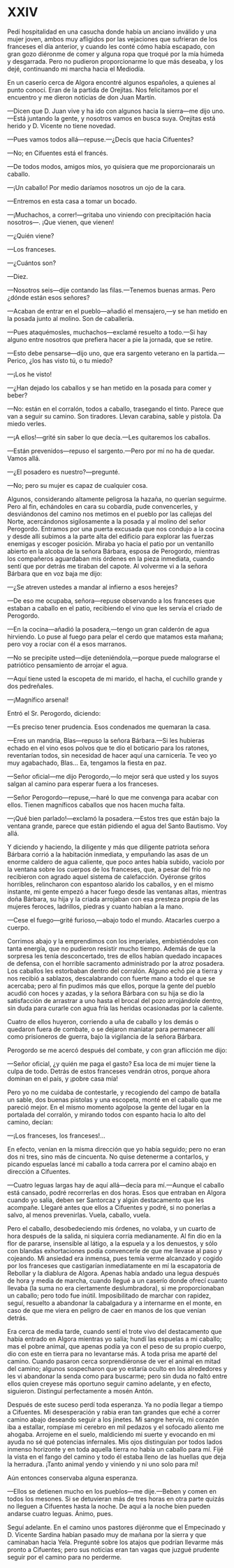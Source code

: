 # XXIV

Pedí hospitalidad en una casucha donde había un anciano inválido y una mujer
joven, ambos muy afligidos por las vejaciones que sufrieran de los franceses el
día anterior, y cuando les conté cómo había escapado, con gran gozo diéronme de
comer y alguna ropa que troqué por la mía húmeda y desgarrada. Pero no pudieron
proporcionarme lo que más deseaba, y los dejé, continuando mi marcha hacia el
Mediodía.

En un caserío cerca de Algora encontré algunos españoles, a quienes al punto
conocí. Eran de la partida de Orejitas. Nos felicitamos por el encuentro y me
dieron noticias de don Juan Martín.

—Dicen que D. Juan vive y ha ido con algunos hacia la sierra—me dijo uno.—Está
juntando la gente, y nosotros vamos en busca suya. Orejitas está herido y D.
Vicente no tiene novedad.

—Pues vamos todos allá—repuse.—¿Decís que hacia Cifuentes?

—No; en Cifuentes está el francés.

—De todos modos, amigos míos, yo quisiera que me proporcionarais un caballo.

—¡Un caballo! Por medio daríamos nosotros un ojo de la cara.

—Entremos en esta casa a tomar un bocado.

—¡Muchachos, a correr!—gritaba uno viniendo con precipitación hacia nosotros—.
¡Que vienen, que vienen!

—¿Quién viene?

—Los franceses.

—¿Cuántos son?

—Diez.

—Nosotros seis—dije contando las filas.—Tenemos buenas armas. Pero ¿dónde
están esos señores?

—Acaban de entrar en el pueblo—añadió el mensajero,—y se han metido en la
posada junto al molino. Son de caballería.

—Pues ataquémosles, muchachos—exclamé resuelto a todo.—Si hay alguno entre
nosotros que prefiera hacer a pie la jornada, que se retire.

—Esto debe pensarse—dijo uno, que era sargento veterano en la partida.—Perico,
¿los has visto tú, o tu miedo?

—¡Los he visto!

—¿Han dejado los caballos y se han metido en la posada para comer y beber?

—No: están en el corralón, todos a caballo, trasegando el tinto. Parece que van
a seguir su camino. Son tiradores. Llevan carabina, sable y pistola. Da miedo
verles.

—¡A ellos!—grité sin saber lo que decía.—Les quitaremos los caballos.

—Están prevenidos—repuso el sargento.—Pero por mí no ha de quedar.
Vamos allá.

—¿El posadero es nuestro?—pregunté.

—No; pero su mujer es capaz de cualquier cosa.

Algunos, considerando altamente peligrosa la hazaña, no querían seguirme. Pero
al fin, echándoles en cara su cobardía, pude convencerles, y desviándonos del
camino nos metimos en el pueblo por las callejas del Norte, acercándonos
sigilosamente a la posada y al molino del señor Perogordo. Entramos por una
puerta excusada que nos condujo a la cocina y desde allí subimos a la parte
alta del edificio para explorar las fuerzas enemigas y escoger posición. Miraba
yo hacia el patio por un ventanillo abierto en la alcoba de la señora Bárbara,
esposa de Perogordo, mientras los compañeros aguardaban mis órdenes en la pieza
inmediata, cuando sentí que por detrás me tiraban del capote. Al volverme vi
a la señora Bárbara que en voz baja me dijo:

—¿Se atreven ustedes a mandar al infierno a esos herejes?

—De eso me ocupaba, señora—repuse observando a los franceses que estaban
a caballo en el patio, recibiendo el vino que les servía el criado de
Perogordo.

—En la cocina—añadió la posadera,—tengo un gran calderón de agua hirviendo. Lo
puse al fuego para pelar el cerdo que matamos esta mañana; pero voy a rociar
con él a esos marranos.

—No se precipite usted—dije deteniéndola,—porque puede malograrse el patriótico
pensamiento de arrojar el agua.

—Aquí tiene usted la escopeta de mi marido, el hacha, el cuchillo grande y dos
pedreñales.

—¡Magnífico arsenal!

Entró el Sr. Perogordo, diciendo:

—Es preciso tener prudencia. Esos condenados me quemaran la casa.

—Eres un mandria, Blas—repuso la señora Bárbara.—Si les hubieras echado en el
vino esos polvos que te dio el boticario para los ratones, reventarían todos,
sin necesidad de hacer aquí una carnicería. Te veo yo muy agabachado, Blas...
Ea, tengamos la fiesta en paz.

—Señor oficial—me dijo Perogordo,—lo mejor será que usted y los suyos salgan al
camino para esperar fuera a los franceses.

—Señor Perogordo—repuse,—haré lo que me convenga para acabar con ellos. Tienen
magníficos caballos que nos hacen mucha falta.

—¡Qué bien parlado!—exclamó la posadera.—Estos tres que están bajo la ventana
grande, parece que están pidiendo el agua del Santo Bautismo. Voy allá.

Y diciendo y haciendo, la diligente y más que diligente patriota señora Bárbara
corrió a la habitación inmediata, y empuñando las asas de un enorme caldero de
agua caliente, que poco antes había subido, vaciolo por la ventana sobre los
cuerpos de los franceses, que, a pesar del frío no recibieron con agrado aquel
sistema de calefacción. Oyéronse gritos horribles, relincharon con espantoso
alarido los caballos, y en el mismo instante, mi gente empezó a hacer fuego
desde las ventanas altas, mientras doña Bárbara, su hija y la criada arrojaban
con esa presteza propia de las mujeres feroces, ladrillos, piedras y cuanto
habían a la mano.

—Cese el fuego—grité furioso,—abajo todo el mundo. Atacarles cuerpo a cuerpo.

Corrimos abajo y la emprendimos con los imperiales, embistiéndoles con tanta
energía, que no pudieron resistir mucho tiempo. Además de que la sorpresa les
tenía desconcertado, tres de ellos habían quedado incapaces de defensa, con el
horrible sacramento administrado por la atroz posadera. Los caballos les
estorbaban dentro del corralón. Alguno echó pie a tierra y nos recibió
a sablazos, descalabrando con fuerte mano a todo el que se acercaba; pero al
fin pudimos más que ellos, porque la gente del pueblo acudió con hoces
y azadas, y la señora Bárbara con su hija se dio la satisfacción de arrastrar
a uno hasta el brocal del pozo arrojándole dentro, sin duda para curarle con
agua fría las heridas ocasionadas por la caliente.

Cuatro de ellos huyeron, corriendo a uña de caballo y los demás o quedaron
fuera de combate, o se dejaron maniatar para permanecer allí como prisioneros
de guerra, bajo la vigilancia de la señora Bárbara.

Perogordo se me acercó después del combate, y con gran aflicción me dijo:

—Señor oficial, ¿y quién me paga el gasto? Esa loca de mi mujer tiene la
culpa de todo. Detrás de estos franceses vendrán otros, porque ahora
dominan en el país, y ¡pobre casa mía!

Pero yo no me cuidaba de contestarle, y recogiendo del campo de batalla un
sable, dos buenas pistolas y una escopeta, monté en el caballo que me pareció
mejor. En el mismo momento agolpose la gente del lugar en la portalada del
corralón, y mirando todos con espanto hacia lo alto del camino, decían:

—¡Los franceses, los franceses!...

En efecto, venían en la misma dirección que yo había seguido; pero no eran dos
ni tres, sino más de cincuenta. No quise detenerme a contarlos, y picando
espuelas lancé mi caballo a toda carrera por el camino abajo en dirección
a Cifuentes.

—Cuatro leguas largas hay de aquí allá—decía para mí.—Aunque el caballo está
cansado, podré recorrerlas en dos horas. Esos que entraban en Algora cuando yo
salía, deben ser Santorcaz y algún destacamento que les acompañe. Llegaré antes
que ellos a Cifuentes y podré, si no ponerlas a salvo, al menos prevenirlas.
Vuela, caballo, vuela.

Pero el caballo, desobedeciendo mis órdenes, no volaba, y un cuarto de hora
después de la salida, ni siquiera corría medianamente. Al fin dio en la flor de
pararse, insensible al látigo, a la espuela y a los denuestos, y sólo con
blandas exhortaciones podía convencerle de que me llevase al paso y cojeando.
Mi ansiedad era inmensa, pues temía verme alcanzado y cogido por los franceses
que castigarían inmediatamente en mí la escapatoria de Rebollar y la diablura
de Algora. Apenas había andado una legua después de hora y media de marcha,
cuando llegué a un caserío donde ofrecí cuanto llevaba (la suma no era
ciertamente deslumbradora), si me proporcionaban un caballo; pero todo fue
inútil. Imposibilitado de marchar con rapidez, seguí, resuelto a abandonar la
cabalgadura y a internarme en el monte, en caso de que me viera en peligro de
caer en manos de los que venían detrás.

Era cerca de media tarde, cuando sentí el trote vivo del destacamento que había
entrado en Algora mientras yo salía; hundí las espuelas a mi caballo; mas el
pobre animal, que apenas podía ya con el peso de su propio cuerpo, dio con este
en tierra para no levantarse más. A toda prisa me aparté del camino. Cuando
pasaron cerca sorprendiéronse de ver el animal en mitad del camino; algunos
sospecharon que yo estaría oculto en los alrededores y les vi abandonar la
senda como para buscarme; pero sin duda no faltó entre ellos quien creyese más
oportuno seguir camino adelante, y en efecto, siguieron. Distinguí
perfectamente a mosén Antón.

Después de este suceso perdí toda esperanza. Ya no podía llegar a tiempo
a Cifuentes. Mi desesperación y rabia eran tan grandes que eché a correr camino
abajo deseando seguir a los jinetes. Mi sangre hervía, mi corazón iba
a estallar, rompíase mi cerebro en mil pedazos y el sofocado aliento me
ahogaba. Arrojeme en el suelo, maldiciendo mi suerte y evocando en mi ayuda no
sé qué potencias infernales. Mis ojos distinguían por todos lados inmenso
horizonte y en toda aquella tierra no había un caballo para mí. Fijé la vista
en el fango del camino y todo él estaba lleno de las huellas que deja la
herradura. ¡Tanto animal yendo y viniendo y ni uno solo para mí!

Aún entonces conservaba alguna esperanza.

—Ellos se detienen mucho en los pueblos—me dije.—Beben y comen en todos los
mesones. Si se detuvieran más de tres horas en otra parte quizás no lleguen
a Cifuentes hasta la noche. De aquí a la noche bien pueden andarse cuatro
leguas. Ánimo, pues.

Seguí adelante. En el camino unos pastores dijéronme que el Empecinado y D.
Vicente Sardina habían pasado muy de mañana por la sierra y que caminaban hacia
Yela. Pregunté sobre los atajos que podrían llevarme más pronto a Cifuentes;
pero sus noticias eran tan vagas que juzgué prudente seguir por el camino para
no perderme. 
